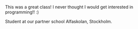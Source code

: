 <!-- Template: Quote item -->
<!-- Link: /en/quotes/elevcitat/ -->
<!-- Page name: Elevcitat -->
<!-- Title: {empty} -->
<!-- Quote: -->

This was a great class! I never thought I would get interested in programming!! :)

<!-- Reference: -->

Student at our partner school Alfaskolan, Stockholm.
